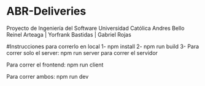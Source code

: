 # ABR-Deliveries
Proyecto de Ingeniería del Software
Universidad Católica Andres Bello
Reinel Arteaga | Yorfrank Bastidas | Gabriel Rojas


#Instrucciones para correrlo en local
1- npm install
2- npm run build
3- Para correr solo el server:
npm run server para correr el servidor

Para correr el frontend:
npm run client

Para correr ambos:
npm run dev

